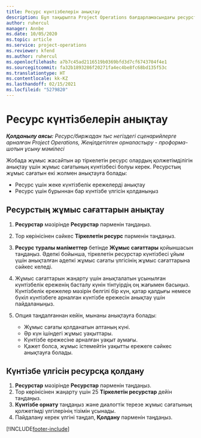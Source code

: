 ```yaml
---
title: Ресурс күнтізбелерін анықтау
description: Бұл тақырыпта Project Operations бағдарламасындағы ресурстарға арналған жұмыс сағатының күнтізбелерін анықтау жолы туралы ақпарат берілген.
author: ruhercul
manager: Annbe
ms.date: 10/05/2020
ms.topic: article
ms.service: project-operations
ms.reviewer: kfend
ms.author: ruhercul
ms.openlocfilehash: a7b7c45ad2116519b0369bfd3d7cf6743704f4e1
ms.sourcegitcommit: fa32b1893286f20271fa4ec4be8fc68bd135f53c
ms.translationtype: HT
ms.contentlocale: kk-KZ
ms.lasthandoff: 02/15/2021
ms.locfileid: "5279820"
---
```

# <a name="define-resource-calendars"></a>Ресурс күнтізбелерін анықтау

_**Қолданылу аясы:** Ресурс/биржадан тыс негіздегі сценарийлерге арналған Project Operations, Жеңілдетілген орналастыру - проформа-шотын ұсыну мәмілесі_

Жобада жұмыс жасайтын әр тіркелетін ресурс олардың қолжетімділігін анықтау үшін жұмыс сағатының күнтізбесі болуы керек. Ресурстың жұмыс сағатын екі жолмен анықтауға болады: 

   - Ресурс үшін жеке күнтізбелік ережелерді анықтау
   - Ресурс үшін бұрыннан бар күнтізбе үлгісін қолданыңыз

## <a name="define-a-resources-working-hours"></a>Ресурстың жұмыс сағаттарын анықтау

1. **Ресурстар** мәзірінде **Ресурстар** пәрменін таңдаңыз.
2. Тор көрінісінен сәйкес **Тіркелетін ресурс** пәрменін таңдаңыз.
3. **Ресурс туралы мәліметтер** бетінде **Жұмыс сағаттары** қойыншасын таңдаңыз. Әдепкі бойынша, тіркелетін ресурстар күнтізбесі ұйым үшін анықталған әдепкі жұмыс сағаты үлгісінің жұмыс сағаттарына сәйкес келеді.
4. Жұмыс сағаттарын жаңарту үшін анықталатын ұсынылған күнтізбелік ереженің басталу күнін тінтуірдің оң жағымен басыңыз. Күнтізбелік ережелер мәзірін белгілі бір күн, қатар қалдығы немесе бүкіл күнтізбеге арналған күнтізбе ережесін анықтау үшін пайдаланыңыз.
5. Опция таңдалғаннан кейін, мынаны анықтауға болады:

    - Жұмыс сағаты қолданатын аптаның күні.
    - Әр күн ішіндегі жұмыс уақыттары.
    - Күнтізбе ережесіне арналған уақыт аумағы.
    - Қажет болса, жұмыс істемейтін уақытты ережеге сәйкес анықтауға болады.

## <a name="applying-a-calendar-template-to-a-resource"></a>Күнтізбе үлгісін ресурсқа қолдану

1. **Ресурстар** мәзірінде **Ресурстар** пәрменін таңдаңыз.
2. Тор көрінісінен жаңарту үшін 25 **Тіркелетін ресурстар** дейін таңдаңыз.
3. **Күнтізбе орнату** таңдаңыз және диалогтік терезе жұмыс сағатының қолжетімді үлгілерінің тізімін ұсынады.
4. Пайдалану керек үлгіні таңдап, **Қолдану** пәрменін таңдаңыз.


[!INCLUDE[footer-include](../includes/footer-banner.md)]